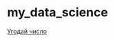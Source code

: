 # my_data_science
[Угодай число](https://github.com/Vladimir31416/my_data_science/tree/main/project0)
